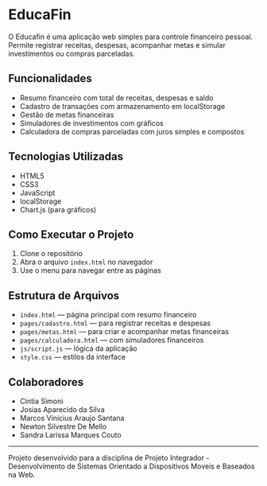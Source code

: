 # EducaFin

O Educafin é uma aplicação web simples para controle financeiro pessoal. Permite registrar receitas, despesas, acompanhar metas e simular investimentos ou compras parceladas.

## Funcionalidades

- Resumo financeiro com total de receitas, despesas e saldo
- Cadastro de transações com armazenamento em localStorage
- Gestão de metas financeiras
- Simuladores de investimentos com gráficos
- Calculadora de compras parceladas com juros simples e compostos

## Tecnologias Utilizadas

- HTML5
- CSS3
- JavaScript
- localStorage
- Chart.js (para gráficos)

## Como Executar o Projeto

1. Clone o repositório
2. Abra o arquivo `index.html` no navegador
3. Use o menu para navegar entre as páginas

## Estrutura de Arquivos

- `index.html` — página principal com resumo financeiro
- `pages/cadastro.html` — para registrar receitas e despesas
- `pages/metas.html` — para criar e acompanhar metas financeiras
- `pages/calculadora.html` — com simuladores financeiros
- `js/script.js` — lógica da aplicação
- `style.css` — estilos da interface

## Colaboradores

- Cintia Simoni
- Josias Aparecido da Silva
- Marcos Vinicius Araujo Santana
- Newton Silvestre De Mello
- Sandra Larissa Marques Couto

---

Projeto desenvolvido para a disciplina de Projeto Integrador - Desenvolvimento de Sistemas Orientado a Dispositivos Moveis e Baseados na Web.
